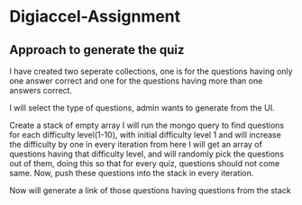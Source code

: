 # Digiaccel-Assignment

## Approach to generate the quiz

I have created two seperate collections, one is for the questions having only one answer correct and one for the questions having more than one answers correct.

I will select the type of questions, admin wants to generate from the UI. 

Create a stack of empty array
I will run the mongo query to find questions for each difficulty level(1-10), with initial difficulty level 1 and will increase the difficulty by one in every iteration
 from here I will get an array of questions having that difficulty level, and will randomly pick the questions out of them, doing this so that for every quiz,
 questions should not come same. Now, push these questions into the stack in every iteration.
 
Now will generate a link of those questions having questions from the stack
